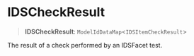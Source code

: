 # IDSCheckResult

> **IDSCheckResult**: `ModelIdDataMap`\<`IDSItemCheckResult`\>

The result of a check performed by an IDSFacet test.
